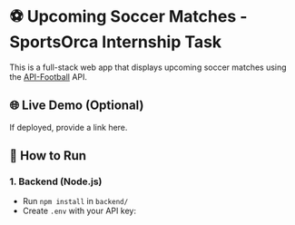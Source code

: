 # ⚽ Upcoming Soccer Matches - SportsOrca Internship Task

This is a full-stack web app that displays upcoming soccer matches using the [API-Football](https://www.api-football.com/) API.

## 🌐 Live Demo (Optional)
If deployed, provide a link here.

## 🚀 How to Run

### 1. Backend (Node.js)
- Run `npm install` in `backend/`
- Create `.env` with your API key:
